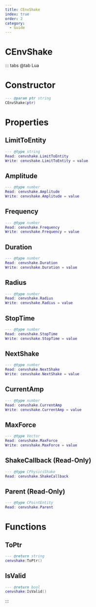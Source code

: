 ```yaml
---
title: CEnvShake
index: true
order: 2
category:
  - Guide
---
```


# CEnvShake

::: tabs
@tab Lua
# Constructor
```lua
--- @param ptr string
CEnvShake(ptr)
```
# Properties
## LimitToEntity 
```lua
--- @type string
Read: cenvshake.LimitToEntity
Write: cenvshake.LimitToEntity = value
```
## Amplitude 
```lua
--- @type number
Read: cenvshake.Amplitude
Write: cenvshake.Amplitude = value
```
## Frequency 
```lua
--- @type number
Read: cenvshake.Frequency
Write: cenvshake.Frequency = value
```
## Duration 
```lua
--- @type number
Read: cenvshake.Duration
Write: cenvshake.Duration = value
```
## Radius 
```lua
--- @type number
Read: cenvshake.Radius
Write: cenvshake.Radius = value
```
## StopTime 
```lua
--- @type number
Read: cenvshake.StopTime
Write: cenvshake.StopTime = value
```
## NextShake 
```lua
--- @type number
Read: cenvshake.NextShake
Write: cenvshake.NextShake = value
```
## CurrentAmp 
```lua
--- @type number
Read: cenvshake.CurrentAmp
Write: cenvshake.CurrentAmp = value
```
## MaxForce 
```lua
--- @type Vector
Read: cenvshake.MaxForce
Write: cenvshake.MaxForce = value
```
## ShakeCallback (Read-Only)
```lua
--- @type CPhysicsShake
Read: cenvshake.ShakeCallback
```
## Parent (Read-Only)
```lua
--- @type CPointEntity
Read: cenvshake.Parent
```
# Functions
## ToPtr
```lua
--- @return string
cenvshake:ToPtr()
```
## IsValid
```lua
--- @return bool
cenvshake:IsValid()
```

:::